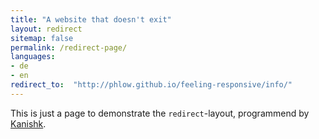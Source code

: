 ```yaml
---
title: "A website that doesn't exit"
layout: redirect
sitemap: false
permalink: /redirect-page/
languages:
- de
- en
redirect_to:  "http://phlow.github.io/feeling-responsive/info/"
---
```

This is just a page to demonstrate the `redirect`-layout, programmend by [Kanishk](http://codingtips.kanishkkunal.in/about/).